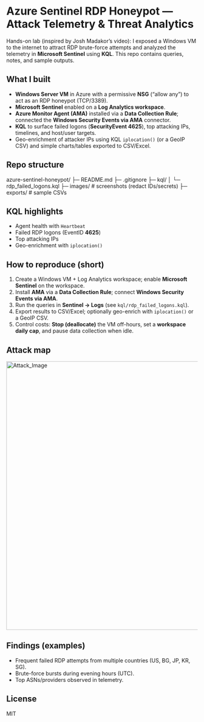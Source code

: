 # Azure Sentinel RDP Honeypot — Attack Telemetry & Threat Analytics

Hands-on lab (inspired by Josh Madakor’s video): I exposed a Windows VM to the internet to attract RDP brute-force attempts and analyzed the telemetry in **Microsoft Sentinel** using **KQL**. This repo contains queries, notes, and sample outputs.

## What I built
- **Windows Server VM** in Azure with a permissive **NSG** (“allow any”) to act as an RDP honeypot (TCP/3389).
- **Microsoft Sentinel** enabled on a **Log Analytics workspace**.
- **Azure Monitor Agent (AMA)** installed via a **Data Collection Rule**; connected the **Windows Security Events via AMA** connector.
- **KQL** to surface failed logons (**SecurityEvent 4625**), top attacking IPs, timelines, and host/user targets.
- Geo-enrichment of attacker IPs using KQL `iplocation()` (or a GeoIP CSV) and simple charts/tables exported to CSV/Excel.

## Repo structure
azure-sentinel-honeypot/
├─ README.md
├─ .gitignore
├─ kql/
│ └─ rdp_failed_logons.kql
├─ images/ # screenshots (redact IDs/secrets)
├─ exports/ # sample CSVs 

## KQL highlights
- Agent health with `Heartbeat`
- Failed RDP logons (EventID **4625**)
- Top attacking IPs
- Geo-enrichment with `iplocation()`

## How to reproduce (short)
1. Create a Windows VM + Log Analytics workspace; enable **Microsoft Sentinel** on the workspace.  
2. Install **AMA** via a **Data Collection Rule**; connect **Windows Security Events via AMA**.  
3. Run the queries in **Sentinel → Logs** (see `kql/rdp_failed_logons.kql`).  
4. Export results to CSV/Excel; optionally geo-enrich with `iplocation()` or a GeoIP CSV.  
5. Control costs: **Stop (deallocate)** the VM off-hours, set a **workspace daily cap**, and pause data collection when idle.

## Attack map
<img width="1482" height="707" alt="Attack_Image" src="https://github.com/user-attachments/assets/9258bf2a-d270-47a7-8fa3-745ea257b00e" />


## Findings (examples)
- Frequent failed RDP attempts from multiple countries (US, BG, JP, KR, SG).  
- Brute-force bursts during evening hours (UTC).  
- Top ASNs/providers observed in telemetry.

## License
MIT

